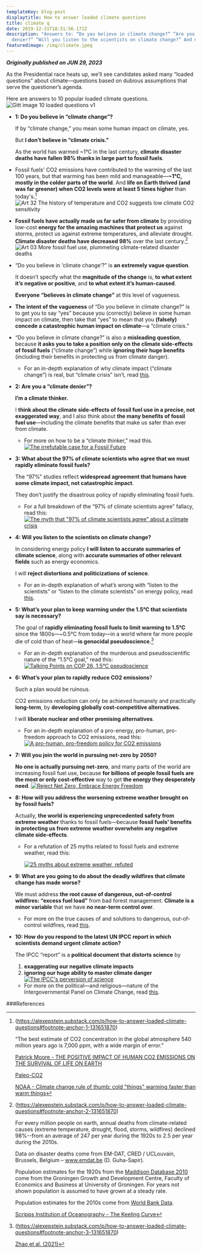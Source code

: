 ```yaml
---
templateKey: blog-post
displaytitle: How to answer loaded climate questions
title: climate q
date: 2019-12-31T18:51:56.171Z
description: "Answers to: “Do you believe in climate change?” “Are you a climate
  denier?” “Will you listen to the scientists on climate change?” And more!"
featuredimage: /img/climate.jpeg
---
```

***Originally published on JUN 29, 2023***

As the Presidential race heats up, we’ll see candidates asked many “loaded questions” about climate—questions based on dubious assumptions that serve the questioner’s agenda.

Here are answers to 10 popular loaded climate questions.
![Gitt image 10 loaded questions v1](https://substackcdn.com/image/fetch/w_1456,c_limit,f_auto,q_auto:good,fl_progressive:steep/https%3A%2F%2Fsubstack-post-media.s3.amazonaws.com%2Fpublic%2Fimages%2Fba8ba28f-1e30-4700-8b23-ff87df8587c2_1600x900.png)

-   **1: Do you believe in “climate change”?**  
      
    If by “climate change,” you mean some human impact on climate, yes.  
      
    But **I don’t believe in “climate crisis.”**  
      
    As the world has warmed ~1°C in the last century, **climate disaster deaths have fallen 98% thanks in large part to fossil fuels**.
    
-   Fossil fuels' CO2 emissions have contributed to the warming of the last 100 years, but that warming has been mild and manageable—**~1°C, mostly in the colder parts of the world**. And **life on Earth thrived (and was far greener) when CO2 levels were at least 5 times higher** than today's.[^1] 
   ![Art 32 The history of temperature and CO2 suggests low climate CO2 sensitivity](https://substackcdn.com/image/fetch/w_1456,c_limit,f_auto,q_auto:good,fl_progressive:steep/https%3A%2F%2Fsubstack-post-media.s3.amazonaws.com%2Fpublic%2Fimages%2F31e33440-f8bc-41e2-b9eb-19cc9022dde0_908x587.png)
    
-   **Fossil fuels have actually made us far safer from climate** by providing low-cost **energy for the amazing machines that protect us** against storms, protect us against extreme temperatures, and alleviate drought. **Climate disaster deaths have decreased 98%** over the last century.[^2]
    ![Art 03 More fossil fuel use, plummeting climate-related disaster deaths](https://substackcdn.com/image/fetch/w_1456,c_limit,f_auto,q_auto:good,fl_progressive:steep/https%3A%2F%2Fsubstack-post-media.s3.amazonaws.com%2Fpublic%2Fimages%2F3e728ac4-ad7d-43e7-9a82-b04d9751b491_6108x3983.png)
    
-   “Do you believe in ‘climate change’?” is **an extremely vague question**.  
      
    It doesn’t specify what the **magnitude of the change** is, **to what extent it’s** **negative or positive**, and **to what extent it’s human-caused**.  
      
    **Everyone** **“believes in climate change”** at this level of vagueness.
    
-   **The intent of the vagueness** of “Do you believe in climate change?” is to get you to say “yes” because you (correctly) believe in some human impact on climate, then take that “yes” to mean that you **(falsely) concede a catastrophic human impact on climate**—a “climate crisis.”
    
-   “Do you believe in climate change?” is also a **misleading question**, because **it asks you to take a position only on the climate side-effects of fossil fuels** (“climate change”) while **ignoring their huge benefits** (including their benefits in protecting us from climate danger).
    
    -   For an in-depth explanation of why climate impact (“climate change”) is real, but “climate crisis” isn’t, read [this](https://energytalkingpoints.com/climate-crisis/).
        
-   **2: Are you a “climate denier”?**  
      
    **I’m a climate thinker.**
      
    I **think about the climate side-effects of fossil fuel use in a precise, not exaggerated way**, and I also think about **the many benefits of fossil fuel use**—including the climate benefits that make us safer than ever from climate.
    
    -   For more on how to be a “climate thinker,” read this.
        [![The irrefutable case for a Fossil Future](https://substackcdn.com/image/fetch/w_1300,h_650,c_fill,f_auto,q_auto:good,fl_progressive:steep,g_auto/https%3A%2F%2Fpbs.substack.com%2Fmedia%2FFbgFr11UcAI8ayW.jpg)](https://energytalkingpoints.com/irrefutable-ff/)
-   **3: What about the 97% of climate scientists who agree that we must rapidly eliminate fossil fuels?**  
      
    The “97%” studies reflect **widespread agreement that humans have some climate impact, not catastrophic impact**.  
      
    They don’t justify the disastrous policy of rapidly eliminating fossil fuels.
    
    -   For a full breakdown of the “97% of climate scientists agree” fallacy, read this:
        [![The myth that "97% of climate scientists agree" about a climate crisis](https://substackcdn.com/image/fetch/w_1300,h_650,c_fill,f_auto,q_auto:good,fl_progressive:steep,g_auto/https%3A%2F%2Fsubstack-post-media.s3.amazonaws.com%2Fpublic%2Fimages%2F3cf27656-0e93-4dac-ab3f-a932e5a86783_1600x900.png)](https://energytalkingpoints.com/97/)
        
        
-   **4: Will you listen to the scientists on climate change?**  
      
    In considering energy policy **I will listen to accurate summaries of climate science**, along with **accurate summaries of other relevant fields** such as energy economics.  
      
    I will **reject distortions and politicizations of science**.
    
    -   For an in-depth explanation of what’s wrong with “listen to the scientists” or “listen to the climate scientists” on energy policy, read [this](https://twitter.com/AlexEpstein/status/1628842038182694912).
        
-   **5: What’s your plan to keep warming under the 1.5°C that scientists say is necessary?**  
      
    The goal of **rapidly eliminating fossil fuels to limit warming to 1.5°C** since the 1800s—~0.5°C from today—in a world where far more people die of cold than of heat—**is genocidal pseudoscience**.[^3]
    
    -   For an in-depth explanation of the murderous and pseudoscientific nature of the “1.5°C goal,” read this:
        [![Talking Points on COP 26, 1.5°C pseudoscience](https://substackcdn.com/image/youtube/w_728,c_limit/9dIUYY_Dq4E)](https://energytalkingpoints.com/cop26/)
-   **6: What’s your plan to rapidly reduce CO2 emissions**?  
      
    Such a plan would be ruinous.  
      
    CO2 emissions reduction can only be achieved humanely and practically **long-term**, by **developing globally cost-competitive alternatives**.  
      
    I will **liberate nuclear and other promising alternatives**.
    
    -   For an in-depth explanation of a pro-energy, pro-human, pro-freedom approach to CO2 emissions, read this:
     [![A pro-human, pro-freedom policy for CO2 emissions](https://substackcdn.com/image/fetch/w_1300,h_650,c_fill,f_auto,q_auto:good,fl_progressive:steep,g_auto/https%3A%2F%2Fbucketeer-e05bbc84-baa3-437e-9518-adb32be77984.s3.amazonaws.com%2Fpublic%2Fimages%2F20ec4fe6-7139-4154-9d4f-e91556f185c6_3400x2400.png)](https://energytalkingpoints.com/co2-policy/)
        
-   **7: Will you join the world in pursuing net-zero by 2050?**  
      
    **No one is actually pursuing net-zero**, and many parts of the world are increasing fossil fuel use, because **for billions of people fossil fuels are the most or only cost-effective** way to get **the energy they desperately need**.
        [![Reject Net Zero, Embrace Energy Freedom](https://substackcdn.com/image/youtube/w_728,c_limit/naAXRHbhU3c)](https://energytalkingpoints.com/netzero/)
-   **8: How will you address the worsening extreme weather brought on by fossil fuels?**  
      
    Actually, **the world is experiencing unprecedented safety from extreme weather** thanks to fossil fuels—because **fossil fuels' benefits in protecting us from extreme weather overwhelm any negative climate side-effects**.

    -   For a refutation of 25 myths related to fossil fuels and extreme weather, read this:
       
        [![25 myths about extreme weather, refuted](https://substackcdn.com/image/fetch/w_1300,h_650,c_fill,f_auto,q_auto:good,fl_progressive:steep,g_auto/https%3A%2F%2Fbucketeer-e05bbc84-baa3-437e-9518-adb32be77984.s3.amazonaws.com%2Fpublic%2Fimages%2F925b9145-eba3-47d9-8825-ce50dfca2589_1600x900.png)](https://alexepstein.substack.com/p/25-myths-about-extreme-weather-refuted)
        

-   **9: What are you going to do about the deadly wildfires that climate change has made worse?**  
      
    We must address **the root cause of dangerous, out-of-control wildfires: “excess fuel load”** from bad forest management. **Climate is a minor variable** that we have **no near-term control over**.
    
    -   For more on the true causes of and solutions to dangerous, out-of-control wildfires, read [this](https://energytalkingpoints.com/california-wildfires/).
        
-   **10: How do you respond to the latest UN IPCC report in which scientists demand urgent climate action?**  
      
    The IPCC “report” is a **political document that distorts science** by  
    1) **exaggerating our negative climate impacts**  
    2) **ignoring our huge ability to master climate danger**
        [![The IPCC's perversion of science](https://substackcdn.com/image/fetch/w_1300,h_650,c_fill,f_auto,q_auto:good,fl_progressive:steep,g_auto/https%3A%2F%2Fsubstack-post-media.s3.amazonaws.com%2Fpublic%2Fimages%2Fe8f8e1cc-3564-4a17-aa40-722f42b87fcf_1600x900.png)](https://energytalkingpoints.com/syr/)
    -   For more on the political—and religious—nature of the Intergovernmental Panel on Climate Change, read [this](https://energytalkingpoints.com/the-truth-about-the-un-ipcc/).

#﻿##References

[^1]: (https://alexepstein.substack.com/p/how-to-answer-loaded-climate-questions#footnote-anchor-1-131651870)

    “The best estimate of CO2 concentration in the global atmosphere 540 million years ago is 7,000 ppm, with a wide margin of error.”  

    [Patrick Moore - THE POSITIVE IMPACT OF HUMAN CO2 EMISSIONS ON THE SURVIVAL OF LIFE ON EARTH](https://fcpp.org/wp-content/uploads/2016/06/Moore-Positive-Impact-of-Human-CO2-Emissions.pdf)

    [Paleo-CO2](https://www.paleo-co2.org/)

    [NOAA - Climate change rule of thumb: cold "things" warming faster than warm things](https://www.climate.gov/news-features/blogs/beyond-data/climate-change-rule-thumb-cold-things-warming-faster-warm-things)

[^2]: (https://alexepstein.substack.com/p/how-to-answer-loaded-climate-questions#footnote-anchor-2-131651870)

    For every million people on earth, annual deaths from climate-related causes (extreme temperature, drought, flood, storms, wildfires) declined 98%--from an average of 247 per year during the 1920s to 2.5 per year during the 2010s.

    Data on disaster deaths come from EM-DAT, CRED / UCLouvain, Brussels, Belgium – www.emdat.be (D. Guha-Sapir).

    Population estimates for the 1920s from the [Maddison Database 2010](https://www.rug.nl/ggdc/historicaldevelopment/maddison/releases/maddison-database-2010) come from the Groningen Growth and Development Centre, Faculty of Economics and Business at University of Groningen. For years not shown population is assumed to have grown at a steady rate.

    Population estimates for the 2010s come from [World Bank Data](https://data.worldbank.org/indicator/SP.POP.TOTL).

    [Scripps Institution of Oceanography - The Keeling Curve](https://keelingcurve.ucsd.edu/)

[^3]: (https://alexepstein.substack.com/p/how-to-answer-loaded-climate-questions#footnote-anchor-3-131651870)

    [Zhao et al. (2021)](https://doi.org/10.1016/S2542-5196(21)00081-4)